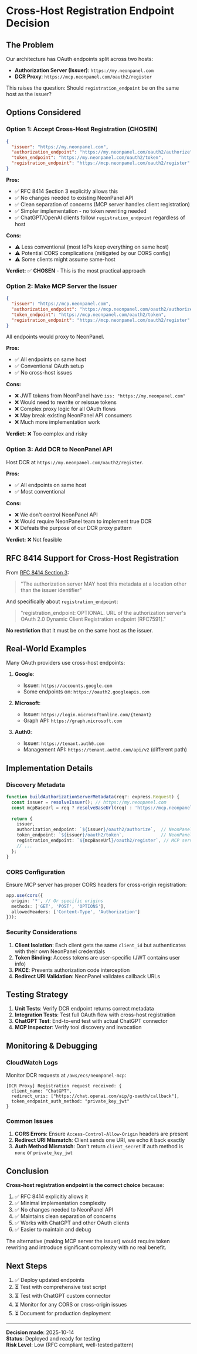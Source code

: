 # Cross-Host Registration Endpoint Decision

## The Problem

Our architecture has OAuth endpoints split across two hosts:
- **Authorization Server (Issuer)**: `https://my.neonpanel.com`
- **DCR Proxy**: `https://mcp.neonpanel.com/oauth2/register`

This raises the question: Should `registration_endpoint` be on the same host as the issuer?

## Options Considered

### Option 1: Accept Cross-Host Registration (CHOSEN)

```json
{
  "issuer": "https://my.neonpanel.com",
  "authorization_endpoint": "https://my.neonpanel.com/oauth2/authorize",
  "token_endpoint": "https://my.neonpanel.com/oauth2/token",
  "registration_endpoint": "https://mcp.neonpanel.com/oauth2/register"
}
```

**Pros:**
- ✅ RFC 8414 Section 3 explicitly allows this
- ✅ No changes needed to existing NeonPanel API
- ✅ Clean separation of concerns (MCP server handles client registration)
- ✅ Simpler implementation - no token rewriting needed
- ✅ ChatGPT/OpenAI clients follow `registration_endpoint` regardless of host

**Cons:**
- ⚠️ Less conventional (most IdPs keep everything on same host)
- ⚠️ Potential CORS complications (mitigated by our CORS config)
- ⚠️ Some clients might assume same-host

**Verdict:** ✅ **CHOSEN** - This is the most practical approach

### Option 2: Make MCP Server the Issuer

```json
{
  "issuer": "https://mcp.neonpanel.com",
  "authorization_endpoint": "https://mcp.neonpanel.com/oauth2/authorize",
  "token_endpoint": "https://mcp.neonpanel.com/oauth2/token",
  "registration_endpoint": "https://mcp.neonpanel.com/oauth2/register"
}
```

All endpoints would proxy to NeonPanel.

**Pros:**
- ✅ All endpoints on same host
- ✅ Conventional OAuth setup
- ✅ No cross-host issues

**Cons:**
- ❌ JWT tokens from NeonPanel have `iss: "https://my.neonpanel.com"`
- ❌ Would need to rewrite or reissue tokens
- ❌ Complex proxy logic for all OAuth flows
- ❌ May break existing NeonPanel API consumers
- ❌ Much more implementation work

**Verdict:** ❌ Too complex and risky

### Option 3: Add DCR to NeonPanel API

Host DCR at `https://my.neonpanel.com/oauth2/register`.

**Pros:**
- ✅ All endpoints on same host
- ✅ Most conventional

**Cons:**
- ❌ We don't control NeonPanel API
- ❌ Would require NeonPanel team to implement true DCR
- ❌ Defeats the purpose of our DCR proxy pattern

**Verdict:** ❌ Not feasible

## RFC 8414 Support for Cross-Host Registration

From [RFC 8414 Section 3](https://www.rfc-editor.org/rfc/rfc8414.html#section-3):

> "The authorization server MAY host this metadata at a location other than the issuer identifier"

And specifically about `registration_endpoint`:

> "registration_endpoint: OPTIONAL. URL of the authorization server's OAuth 2.0 Dynamic Client Registration endpoint [RFC7591]."

**No restriction** that it must be on the same host as the issuer.

## Real-World Examples

Many OAuth providers use cross-host endpoints:

1. **Google**: 
   - Issuer: `https://accounts.google.com`
   - Some endpoints on: `https://oauth2.googleapis.com`

2. **Microsoft**: 
   - Issuer: `https://login.microsoftonline.com/{tenant}`
   - Graph API: `https://graph.microsoft.com`

3. **Auth0**:
   - Issuer: `https://tenant.auth0.com`
   - Management API: `https://tenant.auth0.com/api/v2` (different path)

## Implementation Details

### Discovery Metadata

```typescript
function buildAuthorizationServerMetadata(req?: express.Request) {
  const issuer = resolveIssuer(); // https://my.neonpanel.com
  const mcpBaseUrl = req ? resolveBaseUrl(req) : 'https://mcp.neonpanel.com';
  
  return {
    issuer,
    authorization_endpoint: `${issuer}/oauth2/authorize`,  // NeonPanel
    token_endpoint: `${issuer}/oauth2/token`,              // NeonPanel
    registration_endpoint: `${mcpBaseUrl}/oauth2/register`, // MCP server
    // ...
  };
}
```

### CORS Configuration

Ensure MCP server has proper CORS headers for cross-origin registration:

```typescript
app.use(cors({
  origin: '*', // Or specific origins
  methods: ['GET', 'POST', 'OPTIONS'],
  allowedHeaders: ['Content-Type', 'Authorization']
}));
```

### Security Considerations

1. **Client Isolation**: Each client gets the same `client_id` but authenticates with their own NeonPanel credentials
2. **Token Binding**: Access tokens are user-specific (JWT contains user info)
3. **PKCE**: Prevents authorization code interception
4. **Redirect URI Validation**: NeonPanel validates callback URLs

## Testing Strategy

1. **Unit Tests**: Verify DCR endpoint returns correct metadata
2. **Integration Tests**: Test full OAuth flow with cross-host registration
3. **ChatGPT Test**: End-to-end test with actual ChatGPT connector
4. **MCP Inspector**: Verify tool discovery and invocation

## Monitoring & Debugging

### CloudWatch Logs

Monitor DCR requests at `/aws/ecs/neonpanel-mcp`:

```
[DCR Proxy] Registration request received: {
  client_name: "ChatGPT",
  redirect_uris: ["https://chat.openai.com/aip/g-oauth/callback"],
  token_endpoint_auth_method: "private_key_jwt"
}
```

### Common Issues

1. **CORS Errors**: Ensure `Access-Control-Allow-Origin` headers are present
2. **Redirect URI Mismatch**: Client sends one URI, we echo it back exactly
3. **Auth Method Mismatch**: Don't return `client_secret` if auth method is `none` or `private_key_jwt`

## Conclusion

**Cross-host registration endpoint is the correct choice** because:

1. ✅ RFC 8414 explicitly allows it
2. ✅ Minimal implementation complexity
3. ✅ No changes needed to NeonPanel API
4. ✅ Maintains clean separation of concerns
5. ✅ Works with ChatGPT and other OAuth clients
6. ✅ Easier to maintain and debug

The alternative (making MCP server the issuer) would require token rewriting and introduce significant complexity with no real benefit.

## Next Steps

1. ✅ Deploy updated endpoints
2. ⏳ Test with comprehensive test script
3. ⏳ Test with ChatGPT custom connector
4. ⏳ Monitor for any CORS or cross-origin issues
5. ⏳ Document for production deployment

---

**Decision made**: 2025-10-14  
**Status**: Deployed and ready for testing  
**Risk Level**: Low (RFC compliant, well-tested pattern)
